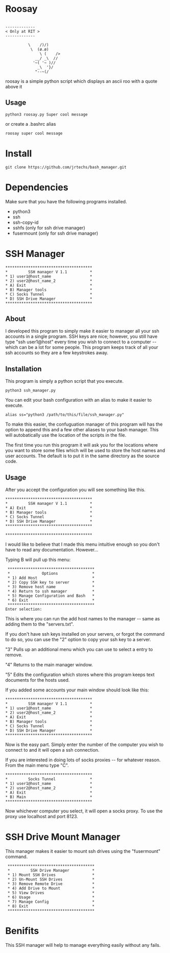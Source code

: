 # Roosay

```

-------------
< Only at RIT >
-------------

          \    /)/)
           \  (ø.ø)
               \ (    />
             __/ _\  //
            '~( '~ )//
              _\  '}/
             "--~(/
```

roosay is a simple python script which displays an ascii roo with a quote above it

## Usage
```
python3 roosay.py Super cool message
```
or create a .bashrc alias
```
roosay super cool message
```

# Install
```
git clone https://github.com/jrtechs/bash_manager.git
```


# Dependencies
Make sure that you have the following programs installed.
- python3
- ssh
- ssh-copy-id
- sshfs (only for ssh drive manager)
- fusermount (only for ssh drive manager)


# SSH Manager
```
**************************************
*         SSH manager V 1.1          *
* 1) user1@host_name                 *
* 2) user2@host_name_2               *
* A) Exit                            *
* B) Manager tools                   *
* C) Socks Tunnel                    *
* D) SSH Drive Manager               *
**************************************
```

## About
I developed this program to simply make it easier to manager all your ssh accounts
in a single program. SSH keys are nice; however, you still have type "ssh user1@host"
every time you wish to connect to a computer -- which can be a lot for some people.
This program keeps track of all your ssh accounts so they are a few keystrokes away.

## Installation
This program is simply a python script that you execute.
```
python3 ssh_manager.py
```
  
You can edit your bash configuration with an alias to make it easier to execute.
```
alias ss="python3 /path/to/this/file/ssh_manager.py"
```

To make this easier, the confuguation manager of this program will has the option to
append this and a few other aliases to your bash manager. This will autobatically
use the location of the scripts in the file.
  
The first time you run this program it will ask you for the locations where you want to store
some files which will be used to store the host names and user accounts. The default is to put
it in the same directory as the source code.


## Usage
After you accept the configuration you will see something like this.
````
**************************************
*         SSH manager V 1.1          *
* A) Exit                            *
* B) Manager tools                   *
* C) Socks Tunnel                    *
* D) SSH Drive Manager               *
**************************************

**************************************
````
I would like to believe that I made this menu intuitive enough so you don't have to
read any documentation. However...

Typing B will pull up this menu:

````
 **************************************
 *              Options               *
 * 1) Add Host                        *
 * 2) Copy SSH key to server          *
 * 3) Remove host name                *
 * 4) Return to ssh manager           *
 * 5) Manage Configuration and Bash   *
 * 6) Exit                            *
 **************************************
Enter selection:
````
This is where you can run the add host names to the manager -- same as adding them to
the "servers.txt".

If you don't have ssh keys installed on your servers, or forgot the command to do so,
you can use the "2" option to copy your ssh key to a server.

"3" Pulls up an additional menu which you can use to select a entry to remove.

"4" Returns to the main manager window.

"5" Edits the configuration which stores where this program keeps text documents
for the hosts used.

If you added some accounts your main window should look like this:

````
**************************************
*         SSH manager V 1.1          *
* 1) user1@host_name                 *
* 2) user2@host_name_2               *
* A) Exit                            *
* B) Manager tools                   *
* C) Socks Tunnel                    *
* D) SSH Drive Manager               *
**************************************
````

Now is the easy part. Simply enter the number of the computer you wish to connect to
and it will open a ssh connection.

If you are interested in doing lots of socks proxies -- for whatever reason.
From the main menu type "C".

````
**************************************
*         Socks Tunnel               *
* 1) user1@host_name                 *
* 2) user2@host_name_2               *
* A) Exit                            *
* B) Main                            *
**************************************
````

Now whichever computer you select, it will open a socks proxy. To use the proxy use
localhost and port 8123.


# SSH Drive Mount Manager

This manager makes it easier to mount ssh drives using the "fusermount" command.

```
 **************************************
 *         SSH Drive Manager          *
 * 1) Mount SSH Drives                *
 * 2) Un-Mount SSH Drives             *
 * 3) Remove Remote Drive             *
 * 4) Add Drive to Mount              *
 * 5) View Drives                     *
 * 6) Usage                           *
 * 7) Manage Config                   *
 * 8) Exit                            *
 **************************************
```

#  Benifits

This SSH manager will help to manage everything easily without any fails.

